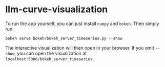 # llm-curve-visualization

To run the app yourself, you can just install `numpy` and `bokeh`. Then simply run:
```
bokeh serve bokeh/bokeh_server_timeseries.py --show
```

The interactive visualization will then open in your browser. If you omit `--show`, you can open the visualization at `localhost:5006/bokeh_server_timeseries`.

